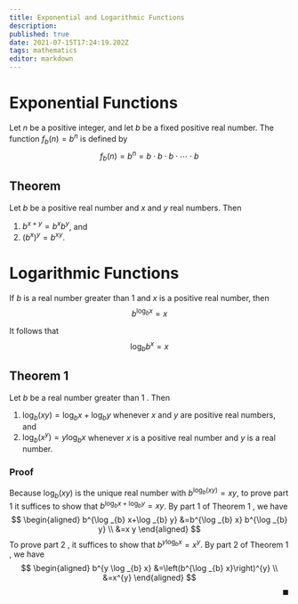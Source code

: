 ```yaml
---
title: Exponential and Logarithmic Functions
description: 
published: true
date: 2021-07-15T17:24:19.202Z
tags: mathematics
editor: markdown
---
```


# Exponential Functions
Let $n$ be a positive integer, and let $b$ be a fixed positive real number. The function $f_{b}(n)=b^{n}$ is defined by
$$
f_{b}(n)=b^{n}=b \cdot b \cdot b \cdot \cdots \cdot b
$$

## Theorem
Let $b$ be a positive real number and $x$ and $y$ real numbers. Then
1. $b^{x+y}=b^{x} b^{y}$, and
2. $\left(b^{x}\right)^{y}=b^{x y}$.

# Logarithmic Functions
If $b$ is a real number greater than 1 and $x$ is a positive real number, then
$$
b^{\log _{b} x}=x
$$

It follows that 
$$\log _{b} b^{x}=x$$

## Theorem 1
Let $b$ be a real number greater than 1 . Then
1. $\log _{b}(x y)=\log _{b} x+\log _{b} y$ whenever $x$ and $y$ are positive real numbers, and
2. $\log _{b}\left(x^{y}\right)=y \log _{b} x$ whenever $x$ is a positive real number and $y$ is a real number.

### Proof
Because $\log _{b}(x y)$ is the unique real number with $b^{\log _{b}(x y)}=x y$, to prove part 1 it suffices to show that $b^{\log _{b} x+\log _{b} y}=x y$. By part 1 of Theorem 1 , we have
$$
\begin{aligned}
b^{\log _{b} x+\log _{b} y} &=b^{\log _{b} x} b^{\log _{b} y} \\
&=x y
\end{aligned}
$$
To prove part 2 , it suffices to show that $b^{y \log _{b} x}=x^{y} .$ By part 2 of Theorem 1 , we have
$$
\begin{aligned}
b^{y \log _{b} x} &=\left(b^{\log _{b} x}\right)^{y} \\
&=x^{y}
\end{aligned}
$$
$$ 
\hspace {32em} \blacksquare
$$
